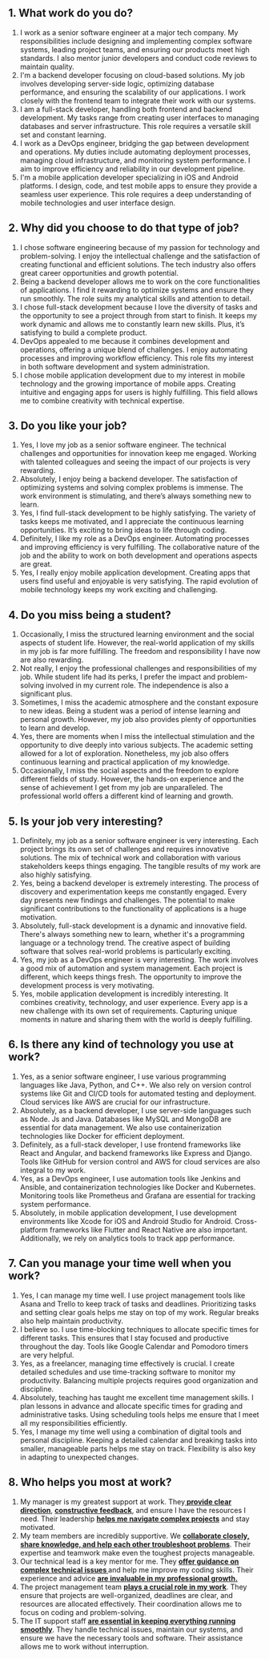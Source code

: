 ## 1. What work do you do?

1. I work as a senior software engineer at a major tech company. My responsibilities include designing and implementing complex software systems, leading project teams, and ensuring our products meet high standards. I also mentor junior developers and conduct code reviews to maintain quality.
2. I'm a backend developer focusing on cloud-based solutions. My job involves developing server-side logic, optimizing database performance, and ensuring the scalability of our applications. I work closely with the frontend team to integrate their work with our systems.
3. I am a full-stack developer, handling both frontend and backend development. My tasks range from creating user interfaces to managing databases and server infrastructure. This role requires a versatile skill set and constant learning.
4. I work as a DevOps engineer, bridging the gap between development and operations. My duties include automating deployment processes, managing cloud infrastructure, and monitoring system performance. I aim to improve efficiency and reliability in our development pipeline.
5. I'm a mobile application developer specializing in iOS and Android platforms. I design, code, and test mobile apps to ensure they provide a seamless user experience. This role requires a deep understanding of mobile technologies and user interface design.

## 2. Why did you choose to do that type of job?

1. I chose software engineering because of my passion for technology and problem-solving. I enjoy the intellectual challenge and the satisfaction of creating functional and efficient solutions. The tech industry also offers great career opportunities and growth potential.
2. Being a backend developer allows me to work on the core functionalities of applications. I find it rewarding to optimize systems and ensure they run smoothly. The role suits my analytical skills and attention to detail.
3. I chose full-stack development because I love the diversity of tasks and the opportunity to see a project through from start to finish. It keeps my work dynamic and allows me to constantly learn new skills. Plus, it’s satisfying to build a complete product.
4. DevOps appealed to me because it combines development and operations, offering a unique blend of challenges. I enjoy automating processes and improving workflow efficiency. This role fits my interest in both software development and system administration.
5. I chose mobile application development due to my interest in mobile technology and the growing importance of mobile apps. Creating intuitive and engaging apps for users is highly fulfilling. This field allows me to combine creativity with technical expertise.

## 3. Do you like your job?

1. Yes, I love my job as a senior software engineer. The technical challenges and opportunities for innovation keep me engaged. Working with talented colleagues and seeing the impact of our projects is very rewarding.
2. Absolutely, I enjoy being a backend developer. The satisfaction of optimizing systems and solving complex problems is immense. The work environment is stimulating, and there’s always something new to learn.
3. Yes, I find full-stack development to be highly satisfying. The variety of tasks keeps me motivated, and I appreciate the continuous learning opportunities. It’s exciting to bring ideas to life through coding.
4. Definitely, I like my role as a DevOps engineer. Automating processes and improving efficiency is very fulfilling. The collaborative nature of the job and the ability to work on both development and operations aspects are great.
5. Yes, I really enjoy mobile application development. Creating apps that users find useful and enjoyable is very satisfying. The rapid evolution of mobile technology keeps my work exciting and challenging.

## 4. Do you miss being a student?

1. Occasionally, I miss the structured learning environment and the social aspects of student life. However, the real-world application of my skills in my job is far more fulfilling. The freedom and responsibility I have now are also rewarding.
2. Not really, I enjoy the professional challenges and responsibilities of my job. While student life had its perks, I prefer the impact and problem-solving involved in my current role. The independence is also a significant plus.
3. Sometimes, I miss the academic atmosphere and the constant exposure to new ideas. Being a student was a period of intense learning and personal growth. However, my job also provides plenty of opportunities to learn and develop.
4. Yes, there are moments when I miss the intellectual stimulation and the opportunity to dive deeply into various subjects. The academic setting allowed for a lot of exploration. Nonetheless, my job also offers continuous learning and practical application of my knowledge.
5. Occasionally, I miss the social aspects and the freedom to explore different fields of study. However, the hands-on experience and the sense of achievement I get from my job are unparalleled. The professional world offers a different kind of learning and growth.

## 5. Is your job very interesting?

1. Definitely, my job as a senior software engineer is very interesting. Each project brings its own set of challenges and requires innovative solutions. The mix of technical work and collaboration with various stakeholders keeps things engaging. The tangible results of my work are also highly satisfying.
2. Yes, being a backend developer is extremely interesting. The process of discovery and experimentation keeps me constantly engaged. Every day presents new findings and challenges. The potential to make significant contributions to the functionality of applications is a huge motivation.
3. Absolutely, full-stack development is a dynamic and innovative field. There's always something new to learn, whether it's a programming language or a technology trend. The creative aspect of building software that solves real-world problems is particularly exciting.
4. Yes, my job as a DevOps engineer is very interesting. The work involves a good mix of automation and system management. Each project is different, which keeps things fresh. The opportunity to improve the development process is very motivating.
5. Yes, mobile application development is incredibly interesting. It combines creativity, technology, and user experience. Every app is a new challenge with its own set of requirements. Capturing unique moments in nature and sharing them with the world is deeply fulfilling.

## 6. Is there any kind of technology you use at work?

1. Yes, as a senior software engineer, I use various programming languages like Java, Python, and C++. We also rely on version control systems like Git and CI/CD tools for automated testing and deployment. Cloud services like AWS are crucial for our infrastructure.
2. Absolutely, as a backend developer, I use server-side languages such as Node. Js and Java. Databases like MySQL and MongoDB are essential for data management. We also use containerization technologies like Docker for efficient deployment.
3. Definitely, as a full-stack developer, I use frontend frameworks like React and Angular, and backend frameworks like Express and Django. Tools like GitHub for version control and AWS for cloud services are also integral to my work.
4. Yes, as a DevOps engineer, I use automation tools like Jenkins and Ansible, and containerization technologies like Docker and Kubernetes. Monitoring tools like Prometheus and Grafana are essential for tracking system performance.
5. Absolutely, in mobile application development, I use development environments like Xcode for iOS and Android Studio for Android. Cross-platform frameworks like Flutter and React Native are also important. Additionally, we rely on analytics tools to track app performance.

## 7. Can you manage your time well when you work?

1. Yes, I can manage my time well. I use project management tools like Asana and Trello to keep track of tasks and deadlines. Prioritizing tasks and setting clear goals helps me stay on top of my work. Regular breaks also help maintain productivity.
2. I believe so. I use time-blocking techniques to allocate specific times for different tasks. This ensures that I stay focused and productive throughout the day. Tools like Google Calendar and Pomodoro timers are very helpful.
3. Yes, as a freelancer, managing time effectively is crucial. I create detailed schedules and use time-tracking software to monitor my productivity. Balancing multiple projects requires good organization and discipline.
4. Absolutely, teaching has taught me excellent time management skills. I plan lessons in advance and allocate specific times for grading and administrative tasks. Using scheduling tools helps me ensure that I meet all my responsibilities efficiently.
5. Yes, I manage my time well using a combination of digital tools and personal discipline. Keeping a detailed calendar and breaking tasks into smaller, manageable parts helps me stay on track. Flexibility is also key in adapting to unexpected changes.

## 8. Who helps you most at work?

1. My manager is my greatest support at work. They<b><u> provide clear direction</u></b>, <b><u>constructive feedback</u></b>, and ensure I have the resources I need. Their leadership <b><u>helps me navigate complex projects</u></b> and stay motivated.
2. My team members are incredibly supportive. We <b><u>collaborate closely, share knowledge, and help each other troubleshoot problems</u></b>. Their expertise and teamwork make even the toughest projects manageable.
3. Our technical lead is a key mentor for me. They <b><u>offer guidance on complex technical issues </u></b>and help me improve my coding skills. Their experience and advice <b><u>are invaluable in my professional growth.</u></b>
4. The project management team <b><u>plays a crucial role in my work</u></b>. They ensure that projects are well-organized, deadlines are clear, and resources are allocated effectively. Their coordination allows me to focus on coding and problem-solving.
5. The IT support staff <b><u>are essential in keeping everything running smoothly</u></b>. They handle technical issues, maintain our systems, and ensure we have the necessary tools and software. Their assistance allows me to work without interruption.